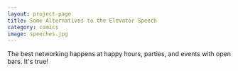 ```yaml
---
layout: project-page
title: Some Alternatives to the Elevator Speech
category: comics
image: speeches.jpg
---
```

 The best networking happens at happy hours, parties, and events with open bars. It's true!